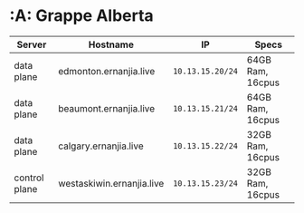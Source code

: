 # :A: Grappe Alberta

| Server           | Hostname                |  IP              | Specs                 |
|------------------|----------------------   |------------------|-----------------------|
| data plane       |edmonton.ernanjia.live   | `10.13.15.20/24` | 64GB Ram,      16cpus |
| data plane       |beaumont.ernanjia.live   | `10.13.15.21/24` | 64GB Ram,      16cpus |
| data plane       |calgary.ernanjia.live    | `10.13.15.22/24` | 32GB Ram,      16cpus |
| control plane    |westaskiwin.ernanjia.live| `10.13.15.23/24` | 32GB Ram,      16cpus |

